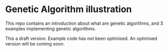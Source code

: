 # Genetic Algorithm illustration

This repo contains an introduction about what are genetic algorithms,
and 3 examples implementing genetic algorithms.

This a draft version. Example code has not been optimised. An optimised version will be coming soon.
